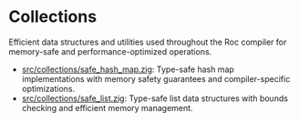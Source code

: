 # Collections

Efficient data structures and utilities used throughout the Roc compiler for memory-safe and performance-optimized operations.

- [src/collections/safe_hash_map.zig](./safe_hash_map.zig): Type-safe hash map implementations with memory safety guarantees and compiler-specific optimizations.
- [src/collections/safe_list.zig](./safe_list.zig): Type-safe list data structures with bounds checking and efficient memory management.
